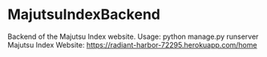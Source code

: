 # MajutsuIndexBackend
Backend of the Majutsu Index website.
Usage: python manage.py runserver <br />
Majutsu Index Website: https://radiant-harbor-72295.herokuapp.com/home
